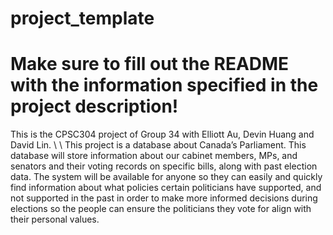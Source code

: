 # project_template
# Make sure to fill out the README with the information specified in the project description!

This is the CPSC304 project of Group 34 with Elliott Au, Devin Huang and David Lin. \\
\\
This project is a database about Canada’s Parliament. This database will store information about our cabinet members, MPs, and senators and their voting records on specific bills, along with past election data. The system will be available for anyone so they can easily and quickly find information about what policies certain politicians have supported, and not supported in the past in order to make more informed decisions during elections so the people can ensure the politicians they vote for align with their personal values.